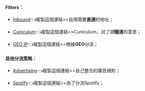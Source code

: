 #### Filters：

- [Inbound](https://kwokzit.info/MQX/Filters/Inbound.list)👈複製這個連結>>自用需要**直連**的地址；

- [Cuniculum](https://kwokzit.info/MQX/Filters/Cuniculum.list)👈複製這個連結>>Cuniculum，*拉丁語***隧道**的意思；

- [GEO IP](https://kwokzit.info/MQX/Filters/GEOFilter.list)👈複製這個連結>>根據**GEO**分流；

#### 其他分流策略：

- [Advertising](https://kwokzit.info/MQX/Filters/Advertising.list)👈複製這個連結>>自己整合的廣告規則；

- [Spotify](https://kwokzit.info/MQX/Filters/Spotify.list)👈複製這個連結>>為了分流Spotify；

